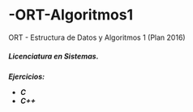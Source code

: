 # -ORT-Algoritmos1
ORT - Estructura de Datos y Algoritmos 1 (Plan 2016)

<h5> Licenciatura en Sistemas. <h5>

Ejercicios:
<ul>
	<li> C </li>
	<li> C++ </li>
</ul>